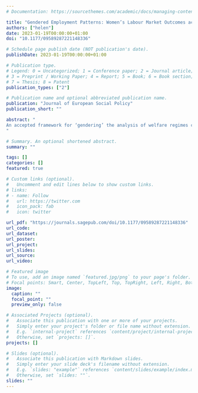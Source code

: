 ```yaml
---
# Documentation: https://sourcethemes.com/academic/docs/managing-content/

title: "Gendered Employment Patterns: Women’s Labour Market Outcomes across 24 Countries"
authors: ["helen"]
date: 2023-01-19T00:00:00+01:00
doi: "10.1177/09589287221148336"

# Schedule page publish date (NOT publication's date).
publishDate: 2023-01-19T00:00:00+01:00

# Publication type.
# Legend: 0 = Uncategorized; 1 = Conference paper; 2 = Journal article;
# 3 = Preprint / Working Paper; 4 = Report; 5 = Book; 6 = Book section;
# 7 = Thesis; 8 = Patent
publication_types: ["2"]

# Publication name and optional abbreviated publication name.
publication: "Journal of European Social Policy"
publication_short: ""

abstract: "
An accepted framework for ‘gendering’ the analysis of welfare regimes compares countries by degrees of ‘defamilialization’ or how far their family policies support or undermine women’s employment participation. This article develops an alternative framework that explicitly spotlights women’s labour market outcomes rather than policies. Using hierarchical clustering on principal components, it groups 24 industrialized countries by their simultaneous performance across multiple gendered employment outcomes spanning segregation and inequalities in employment participation, intensity, and pay, with further differences by class. The three core ‘worlds’ of welfare (social-democratic, corporatist, liberal) each displays a distinctive pattern of gendered employment outcomes. Only France diverges from expectations, as large gender pay gaps across the educational divide – likely due to fragmented wage-bargaining – place it with Anglophone countries. Nevertheless, the outcome-based clustering fails to support the idea of a homogeneous Mediterranean grouping or a singular Eastern European cluster. Furthermore, results underscore the complexity and idiosyncrasy of gender inequality: while certain groups of countries are ‘better’ overall performers, all have their flaws. Even the Nordics fall behind on some measures of segregation, despite narrow participatory and pay gaps for lower- and high-skilled groups. Accordingly, separately monitoring multiple measures of gender inequality, rather than relying on ‘headline’ indicators or gender equality indices, matters.
"

# Summary. An optional shortened abstract.
summary: ""

tags: []
categories: []
featured: true

# Custom links (optional).
#   Uncomment and edit lines below to show custom links.
# links:
# - name: Follow
#   url: https://twitter.com
#   icon_pack: fab
#   icon: twitter

url_pdf: "https://journals.sagepub.com/doi/10.1177/09589287221148336"
url_code:
url_dataset:
url_poster:
url_project:
url_slides:
url_source:
url_video:

# Featured image
# To use, add an image named `featured.jpg/png` to your page's folder. 
# Focal points: Smart, Center, TopLeft, Top, TopRight, Left, Right, BottomLeft, Bottom, BottomRight.
image:
  caption: ""
  focal_point: ""
  preview_only: false

# Associated Projects (optional).
#   Associate this publication with one or more of your projects.
#   Simply enter your project's folder or file name without extension.
#   E.g. `internal-project` references `content/project/internal-project/index.md`.
#   Otherwise, set `projects: []`.
projects: []

# Slides (optional).
#   Associate this publication with Markdown slides.
#   Simply enter your slide deck's filename without extension.
#   E.g. `slides: "example"` references `content/slides/example/index.md`.
#   Otherwise, set `slides: ""`.
slides: ""
---
```

